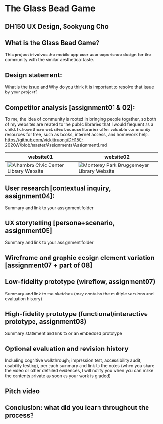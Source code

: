 # The Glass Bead Game 
## DH150 UX Design, Sookyung Cho

## What is the Glass Bead Game?
This project inivolves the mobile app user user experience design for the community with the similar aesthetical taste. 

## Design statement: 
What is the issue and Why do you think it is important to resolve that issue by your project? 

## Competitor analysis [assignment01 & 02]:
To me, the idea of community is rooted in bringing people together, so both of my websites are related to the public libraries that I would frequent as a child. I chose these websites because libraries offer valuable community resources for free, such as books, internet access, and homework help. 
https://github.com/vickijtruong/DH150-2020W/blob/master/Assignments/Assignment1.md

website01 | website02
-----------|-------------
![Alhambra Civic Center Library Website](https://user-images.githubusercontent.com/52383057/72326705-8ab57a00-3664-11ea-8d13-47fa10ae4836.png)|![Monterey Park Bruggemeyer Library Website](https://user-images.githubusercontent.com/52383057/72327028-25ae5400-3665-11ea-9d98-08e07e860cba.png)


## User research [contextual inquiry, assignment04]:
Summary and link to your assignment folder

## UX storytelling [persona+scenario, assignment05]
Summary and link to your assignment folder

## Wireframe and graphic design element variation [assignment07 + part of 08]


## Low-fidelity prototype (wireflow, assignment07)
Summary and link to the sketches (may contains the multiple versions and evaluation history)


## High-fidelity prototype (functional/interactive prototype, assignment08)
Summary statement and link to or an embedded prototype

## Optional evaluation and revision history 
Including cognitive walkthrough; impression test, accessibility audit, usability testing), per each summary and link to the notes (when you share the video or other detailed evidences, I will notify you when you can make the contents private as soon as your work is graded)


## Pitch video 

## Conclusion: what did you learn throughout the process?
